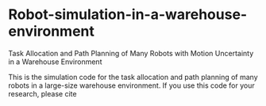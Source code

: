 # Robot-simulation-in-a-warehouse-environment
Task Allocation and Path Planning of Many Robots with Motion Uncertainty in a Warehouse Environment


This is the simulation code for the task allocation and path planning of many robots in a large-size warehouse environment. If you use this code for your research, please cite
